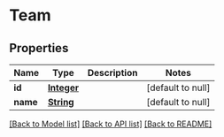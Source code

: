 # Team

## Properties

Name | Type | Description | Notes
------------ | ------------- | ------------- | -------------
**id** | [**Integer**](integer.md) |  | [default to null]
**name** | [**String**](string.md) |  | [default to null]

[[Back to Model list]](../../../README.md#documentation-for-models) [[Back to API list]](../../../README.md#documentation-for-api-endpoints) [[Back to README]](../../../README.md)

